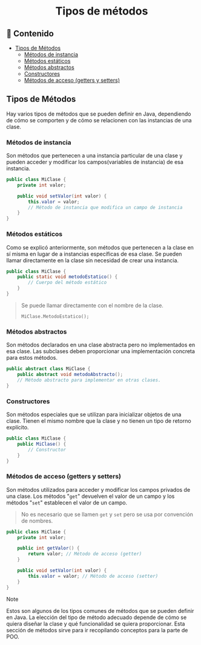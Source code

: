 <h1 align="center">Tipos de métodos</h1>

<h2>📑 Contenido</h2>

- [Tipos de Métodos](#tipos-de-métodos)
  - [Métodos de instancia](#métodos-de-instancia)
  - [Métodos estáticos](#métodos-estáticos)
  - [Métodos abstractos](#métodos-abstractos)
  - [Constructores](#constructores)
  - [Métodos de acceso (getters y setters)](#métodos-de-acceso-getters-y-setters)

## Tipos de Métodos

Hay varios tipos de métodos que se pueden definir en Java, dependiendo de cómo se comporten y de cómo se relacionen con las instancias de una clase.

### Métodos de instancia

Son métodos que pertenecen a una instancia particular de una clase y pueden acceder y modificar los campos(variables de instancia) de esa instancia.

```java
public class MiClase {
    private int valor;

    public void setValor(int valor) {
        this.valor = valor;
        // Método de instancia que modifica un campo de instancia
    }
}
```

### Métodos estáticos

Como se explicó anteriormente, son métodos que pertenecen a la clase en sí misma en lugar de a instancias específicas de esa clase. Se pueden llamar directamente en la clase sin necesidad de crear una instancia.

```java
public class MiClase {
    public static void metodoEstatico() {
        // Cuerpo del método estático
    }
}
```

> Se puede llamar directamente con el nombre de la clase.
>
> `MiClase.MetodoEstatico();`

### Métodos abstractos

Son métodos declarados en una clase abstracta pero no implementados en esa clase. Las subclases deben proporcionar una implementación concreta para estos métodos.

```java
public abstract class MiClase {
    public abstract void metodoAbstracto();
    // Método abstracto para implementar en otras clases.
}
```

### Constructores

Son métodos especiales que se utilizan para inicializar objetos de una clase. Tienen el mismo nombre que la clase y no tienen un tipo de retorno explícito.

```java
public class MiClase {
    public MiClase() {
        // Constructor
    }
}
```

### Métodos de acceso (getters y setters)

Son métodos utilizados para acceder y modificar los campos privados de una clase. Los métodos "`get`" devuelven el valor de un campo y los métodos "`set`" establecen el valor de un campo.

> No es necesario que se llamen `get` y `set` pero se usa por convención de nombres.

```java
public class MiClase {
    private int valor;

    public int getValor() {
        return valor; // Método de acceso (getter)
    }

    public void setValor(int valor) {
        this.valor = valor; // Método de acceso (setter)
    }
}
```

> [!NOTE]
>
> Estos son algunos de los tipos comunes de métodos que se pueden definir en Java. La elección del tipo de método adecuado depende de cómo se quiera diseñar la clase y qué funcionalidad se quiera proporcionar. Esta sección de métodos sirve para ir recopilando conceptos para la parte de POO.

